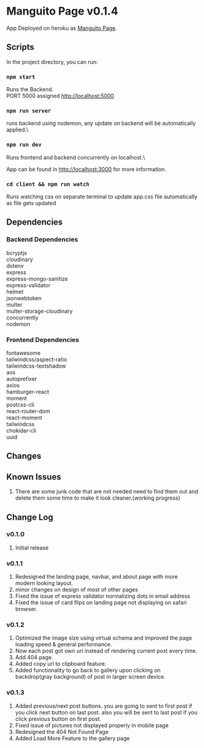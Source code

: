 # Manguito Page v0.1.4

App Deployed on heroku as [Manguito Page](https://manguitopage.herokuapp.com/).

## Scripts

In the project directory, you can run:

### `npm start`

Runs the Backend.\
PORT 5000 assigned [http://localhost:5000](http://localhost:5000)

### `npm run server`

runs backend using nodemon, any update on backend will be automatically applied.\

### `npm run dev`

Runs frontend and backend concurrently on localhost.\

App can be found in [http://localhost:3000](http://localhost:5000) for more information.

### `cd client && npm run watch`

Runs watching css on separate terminal to update app.css file automatically as file gets updated

## Dependencies

### Backend Dependencies

bcryptjs\
cloudinary\
dotenv\
express\
express-mongo-sanitize\
express-validator\
helmet\
jsonwebtoken\
multer\
multer-storage-cloudinary\
concurrently\
nodemon

### Frontend Dependencies

fontawesome\
tailwindcss/aspect-ratio\
tailwindcss-textshadow\
aos\
autoprefixer\
axios\
hamburger-react\
moment\
postcss-cli\
react-router-dom\
react-moment\
tailwindcss\
chokidar-cli\
uuid

## Changes

## Known Issues

1. There are some junk code that are not needed need to find them out and delete them some time to make it look cleaner.(working progress)

## Change Log

### v0.1.0

1. Initial release

### v0.1.1

1. Redesigned the landing page, navbar, and about page with more modern looking layout.
2. minor changes on design of most of other pages
3. Fixed the issue of express validator normalizing dots in email address
4. Fixed the issue of card flips on landing page not displaying on safari browser.

### v0.1.2

1. Optimized the image size using virtual schema and improved the page loading speed & general performance.
2. Now each post got own url instead of rendering current post every time.
3. Add 404 page.
4. Added copy url to clipboard feature.
5. Added functionality to go back to gallery upon clicking on backdrop(gray background) of post in larger screen device.

### v0.1.3

1. Added previous/next post buttons. you are going to sent to first post if you click next button on last post. also you will be sent to last post if you click previous button on first post.
2. Fixed issue of pictures not displayed properly in mobile page
3. Redesigned the 404 Not Found Page
4. Added Load More Feature to the gallery page
